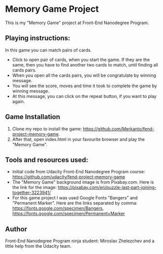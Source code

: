 # Memory Game Project

This is my "Memory Game" project at Front-End Nanodegree Program.


## Playing instructions:

In this game you can match pairs of cards.
* Click to open pair of cards, when you start the game. If they are the same, then you have to find another two cards to match, until finding all cards pairs.
* When you open all the cards pairs, you will be congratulate by winning message.
* You will see the score, moves and time it took to complete the game by winning message.
* At this message, you can click on the repeat button, if you want to play again.


## Game Installation

1. Clone my repo to install the game: https://github.com/Merkanto/fend-project-memory-game.
2. After that, open index.html in your favourite browser and play the "Memory Game".


## Tools and resources used:

* Initial code from Udacity Front-End Nanodegree Program course: https://github.com/udacity/fend-project-memory-game
* The "Memory Game" background image is from Pixabay.com. Here is the link for the image: https://pixabay.com/en/puzzle-last-part-joining-together-3223941/
* For this game project I was used Google Fonts "Bangers" and "Permanent Marker". Here are the links separated by comma: https://fonts.google.com/specimen/Bangers, https://fonts.google.com/specimen/Permanent+Marker

## Author

Front-End Nanodegree Program ninja student: Miroslav Zhelezchev and a little help from the Udacity team.